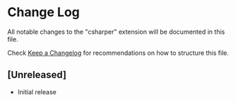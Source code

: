 # Change Log

All notable changes to the "csharper" extension will be documented in this file.

Check [Keep a Changelog](http://keepachangelog.com/) for recommendations on how to structure this file.

## [Unreleased]

- Initial release